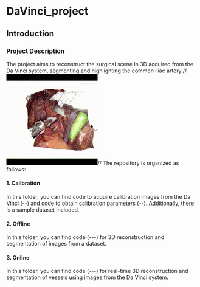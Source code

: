 # DaVinci_project
## Introduction
### Project Description

The project aims to reconstruct the surgical scene in 3D acquired from the Da Vinci system, segmenting and highlighting the common iliac artery.//
![Alt Text](Result.gif)//
The repository is organized as follows:

#### 1. Calibration
In this folder, you can find code to acquire calibration images from the Da Vinci (--) and code to obtain calibration parameters (--). Additionally, there is a sample dataset included.

#### 2. Offline
In this folder, you can find code (---) for 3D reconstruction and segmentation of images from a dataset.

#### 3. Online
In this folder, you can find code (---) for real-time 3D reconstruction and segmentation of vessels using images from the Da Vinci system.
